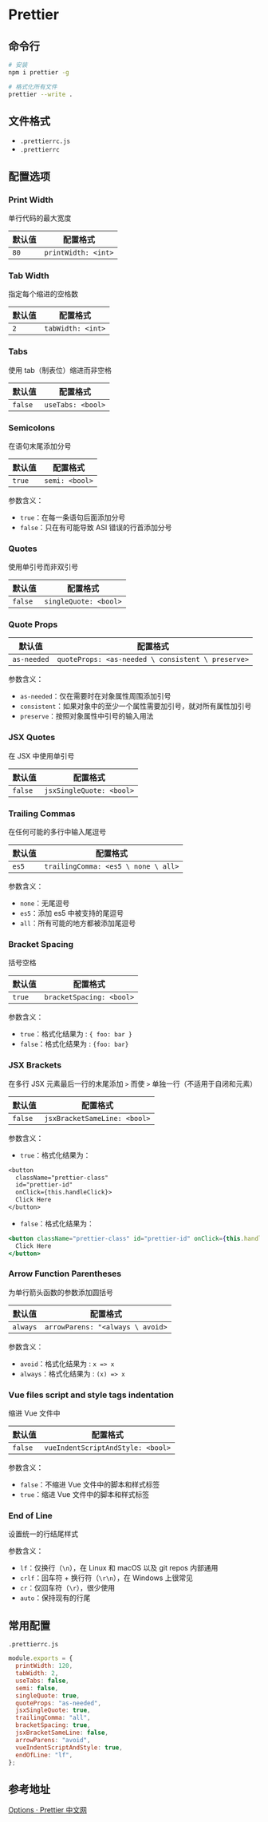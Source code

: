 # Prettier

## 命令行

```bash
# 安装
npm i prettier -g

# 格式化所有文件
prettier --write .
```

## 文件格式

- `.prettierrc.js`
- `.prettierrc`

## 配置选项

### Print Width

单行代码的最大宽度

| 默认值 | 配置格式            |
| ------ | ------------------- |
| `80`   | `printWidth: <int>` |

### Tab Width

指定每个缩进的空格数

| 默认值 | 配置格式          |
| ------ | ----------------- |
| `2`    | `tabWidth: <int>` |

### Tabs

使用 tab（制表位）缩进而非空格

| 默认值  | 配置格式          |
| ------- | ----------------- |
| `false` | `useTabs: <bool>` |

### Semicolons

在语句末尾添加分号

| 默认值 | 配置格式       |
| ------ | -------------- |
| `true` | `semi: <bool>` |

参数含义：

- `true`：在每一条语句后面添加分号
- `false`：只在有可能导致 ASI 错误的行首添加分号

### Quotes

使用单引号而非双引号

| 默认值  | 配置格式              |
| ------- | --------------------- |
| `false` | `singleQuote: <bool>` |

### Quote Props

| 默认值      | 配置格式                                          |
| ----------- | ------------------------------------------------- |
| `as-needed` | `quoteProps: <as-needed \ consistent \ preserve>` |

参数含义：

- `as-needed`：仅在需要时在对象属性周围添加引号
- `consistent`：如果对象中的至少一个属性需要加引号，就对所有属性加引号
- `preserve`：按照对象属性中引号的输入用法

### JSX Quotes

在 JSX 中使用单引号

| 默认值  | 配置格式                 |
| ------- | ------------------------ |
| `false` | `jsxSingleQuote: <bool>` |

### Trailing Commas

在任何可能的多行中输入尾逗号

| 默认值 | 配置格式                            |
| ------ | ----------------------------------- |
| `es5`  | `trailingComma: <es5 \ none \ all>` |

参数含义：

- `none`：无尾逗号
- `es5`：添加 es5 中被支持的尾逗号
- `all`：所有可能的地方都被添加尾逗号

### Bracket Spacing

括号空格

| 默认值 | 配置格式                 |
| ------ | ------------------------ |
| `true` | `bracketSpacing: <bool>` |

参数含义：

- `true`：格式化结果为 : `{ foo: bar }`
- `false`：格式化结果为 : `{foo: bar}`

### JSX Brackets

在多行 JSX 元素最后一行的末尾添加 `>` 而使 `>` 单独一行（不适用于自闭和元素）

| 默认值  | 配置格式                     |
| ------- | ---------------------------- |
| `false` | `jsxBracketSameLine: <bool>` |

参数含义：

- `true`：格式化结果为：

```latex
<button
  className="prettier-class"
  id="prettier-id"
  onClick={this.handleClick}>
  Click Here
</button>
```

- `false`：格式化结果为：

```jsx
<button className="prettier-class" id="prettier-id" onClick={this.handleClick}>
  Click Here
</button>
```

### Arrow Function Parentheses

为单行箭头函数的参数添加圆括号

| 默认值   | 配置格式                         |
| -------- | -------------------------------- |
| `always` | `arrowParens: "<always \ avoid>` |

参数含义：

- `avoid`：格式化结果为 : `x => x`
- `always`：格式化结果为 : `(x) => x`

### Vue files script and style tags indentation

缩进 Vue 文件中

| 默认值  | 配置格式                          |
| ------- | --------------------------------- |
| `false` | `vueIndentScriptAndStyle: <bool>` |

参数含义：

- `false`：不缩进 Vue 文件中的脚本和样式标签
- `true`：缩进 Vue 文件中的脚本和样式标签

### End of Line

设置统一的行结尾样式

参数含义：

- `lf`：仅换行（`\n`），在 Linux 和 macOS 以及 git repos 内部通用
- `crlf`：回车符 + 换行符（`\r\n`），在 Windows 上很常见
- `cr`：仅回车符（`\r`），很少使用
- `auto`：保持现有的行尾

## 常用配置

`.prettierrc.js`

```javascript
module.exports = {
  printWidth: 120,
  tabWidth: 2,
  useTabs: false,
  semi: false,
  singleQuote: true,
  quoteProps: "as-needed",
  jsxSingleQuote: true,
  trailingComma: "all",
  bracketSpacing: true,
  jsxBracketSameLine: false,
  arrowParens: "avoid",
  vueIndentScriptAndStyle: true,
  endOfLine: "lf",
};
```

## 参考地址

[Options · Prettier 中文网](https://www.prettier.cn/docs/options.html)
